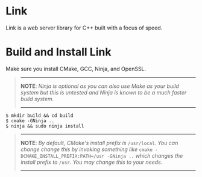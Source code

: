 # Link
Link is a web server library for C++ built with a focus of speed.

# Build and Install Link
Make sure you install CMake, GCC, Ninja, and OpenSSL.

>   ------------------------------------------------------------------------------
>
>   **NOTE**: *Ninja is optional as you can also use Make as your build system but
>   this is untested and Ninja is known to be a much faster build system.*
>
>   ------------------------------------------------------------------------------

```
$ mkdir build && cd build
$ cmake -GNinja ..
$ ninja && sudo ninja install
```
>   ------------------------------------------------------------------------------
>
>   **NOTE**: *By default, CMake's install prefix is* `/usr/local`*. You can change
>   change this by invoking something like* `cmake -DCMAKE_INSTALL_PREFIX:PATH=/usr -GNinja ..`
>   *which changes the install prefix to* `/usr`*. You may change this to your needs.*
>
>   ------------------------------------------------------------------------------
